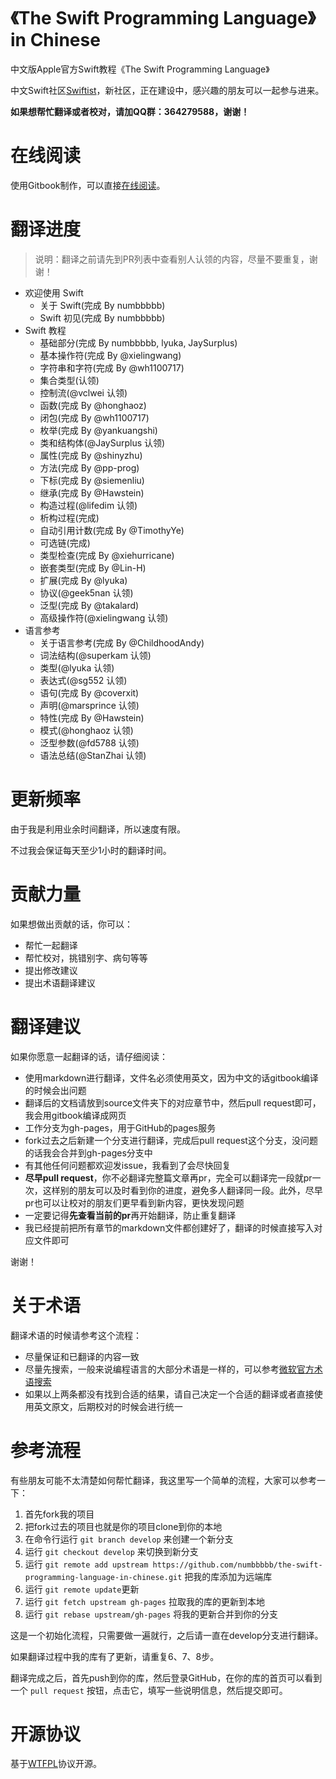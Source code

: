 《The Swift Programming Language》in Chinese
=============================================

中文版Apple官方Swift教程《The Swift Programming Language》

中文Swift社区[Swiftist](http://swiftist.org/)，新社区，正在建设中，感兴趣的朋友可以一起参与进来。

**如果想帮忙翻译或者校对，请加QQ群：364279588，谢谢！**

# 在线阅读

使用Gitbook制作，可以直接[在线阅读](http://numbbbbb.github.io/the-swift-programming-language-in-chinese/)。


# 翻译进度

> 说明：翻译之前请先到PR列表中查看别人认领的内容，尽量不要重复，谢谢！

* 欢迎使用 Swift
   * 关于 Swift(完成 By numbbbbb)
   * Swift 初见(完成 By numbbbbb)
* Swift 教程
   * 基础部分(完成 By numbbbbb, lyuka, JaySurplus)
   * 基本操作符(完成 By @xielingwang)
   * 字符串和字符(完成 By @wh1100717)
   * 集合类型(认领)
   * 控制流(@vclwei 认领)
   * 函数(完成 By @honghaoz)
   * 闭包(完成 By @wh1100717)
   * 枚举(完成 By @yankuangshi)
   * 类和结构体(@JaySurplus 认领)
   * 属性(完成 By @shinyzhu)
   * 方法(完成 By @pp-prog)
   * 下标(完成 By @siemenliu)
   * 继承(完成 By @Hawstein)
   * 构造过程(@lifedim 认领)
   * 析构过程(完成)
   * 自动引用计数(完成 By @TimothyYe)
   * 可选链(完成)
   * 类型检查(完成 By @xiehurricane)
   * 嵌套类型(完成 By @Lin-H)
   * 扩展(完成 By @lyuka)
   * 协议(@geek5nan 认领)
   * 泛型(完成 By @takalard)
   * 高级操作符(@xielingwang 认领)
* 语言参考
   * 关于语言参考(完成 By @ChildhoodAndy)
   * 词法结构(@superkam 认领)
   * 类型(@lyuka 认领)
   * 表达式(@sg552 认领)
   * 语句(完成 By @coverxit)
   * 声明(@marsprince 认领)
   * 特性(完成 By @Hawstein)
   * 模式(@honghaoz 认领)
   * 泛型参数(@fd5788 认领)
   * 语法总结(@StanZhai 认领)

# 更新频率

由于我是利用业余时间翻译，所以速度有限。

不过我会保证每天至少1小时的翻译时间。


# 贡献力量

如果想做出贡献的话，你可以：

- 帮忙一起翻译
- 帮忙校对，挑错别字、病句等等
- 提出修改建议
- 提出术语翻译建议

# 翻译建议

如果你愿意一起翻译的话，请仔细阅读：

- 使用markdown进行翻译，文件名必须使用英文，因为中文的话gitbook编译的时候会出问题
- 翻译后的文档请放到source文件夹下的对应章节中，然后pull request即可，我会用gitbook编译成网页
- 工作分支为gh-pages，用于GitHub的pages服务
- fork过去之后新建一个分支进行翻译，完成后pull request这个分支，没问题的话我会合并到gh-pages分支中
- 有其他任何问题都欢迎发issue，我看到了会尽快回复
- **尽早pull request**，你不必翻译完整篇文章再pr，完全可以翻译完一段就pr一次，这样别的朋友可以及时看到你的进度，避免多人翻译同一段。此外，尽早pr也可以让校对的朋友们更早看到新内容，更快发现问题
- 一定要记得**先查看当前的pr**再开始翻译，防止重复翻译
- 我已经提前把所有章节的markdown文件都创建好了，翻译的时候直接写入对应文件即可

谢谢！

# 关于术语

翻译术语的时候请参考这个流程：

- 尽量保证和已翻译的内容一致
- 尽量先搜索，一般来说编程语言的大部分术语是一样的，可以参考[微软官方术语搜索](http://www.microsoft.com/Language/zh-cn/Search.aspx)
- 如果以上两条都没有找到合适的结果，请自己决定一个合适的翻译或者直接使用英文原文，后期校对的时候会进行统一

# 参考流程

有些朋友可能不太清楚如何帮忙翻译，我这里写一个简单的流程，大家可以参考一下：

1. 首先fork我的项目
2. 把fork过去的项目也就是你的项目clone到你的本地
3. 在命令行运行 `git branch develop` 来创建一个新分支
4. 运行 `git checkout develop` 来切换到新分支
5. 运行 `git remote add upstream https://github.com/numbbbbb/the-swift-programming-language-in-chinese.git` 把我的库添加为远端库
6. 运行 `git remote update`更新
7. 运行 `git fetch upstream gh-pages` 拉取我的库的更新到本地
8. 运行 `git rebase upstream/gh-pages` 将我的更新合并到你的分支

这是一个初始化流程，只需要做一遍就行，之后请一直在develop分支进行翻译。

如果翻译过程中我的库有了更新，请重复6、7、8步。

翻译完成之后，首先push到你的库，然后登录GitHub，在你的库的首页可以看到一个 `pull request` 按钮，点击它，填写一些说明信息，然后提交即可。


# 开源协议
基于[WTFPL](http://en.wikipedia.org/wiki/WTFPL)协议开源。
